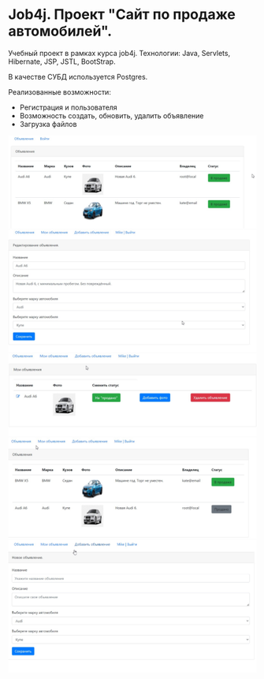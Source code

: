 # Job4j. Проект "Сайт по продаже автомобилей".

Учебный проект в рамках курса job4j.
Технологии: Java, Servlets, Hibernate, JSP, JSTL, BootStrap.

В качестве СУБД используется Postgres.

Реализованные возможности:

- Регистрация и пользователя
- Возможность создать, обновить, удалить объявление
- Загрузка файлов


![alt text](screenshots/all_posts.jpg)
![alt text](screenshots/edit_post.jpg)
![alt text](screenshots/my_posts.jpg)
![alt text](screenshots/when_one_sold.jpg)
![alt text](screenshots/add.jpg)


